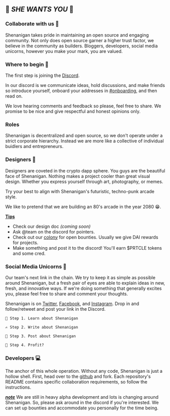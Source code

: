 ## 👊️ *SHE WANTS YOU* 👊️

### Collaborate with us 👫️

Shenanigan takes pride in maintaining an open source and engaging community. 
Not only does open source garner a higher trust factor, we believe in the community as builders. Bloggers, developers, social media unicorns, however you make your mark, you are valued.

### Where to begin 🔎️

The first step is joining the [Discord](http://www.she.energy/join). 

In our discord is we communicate ideas, hold discussions, and make friends so introduce yourself, onboard your addresses in [#onboarding](https://discord.gg/pmTCTJw), and then read on.

We love hearing comments and feedback so please, feel free to share. We promise to be nice and give respectful and honest opinions only.



### Roles
Shenanigan is decentralized and open source, so we don't operate under a strict corporate hierarchy. Instead we are more like a collective of individual buidlers and entrepreneurs.

### Designers 🎨️

Designers are coveted in the crypto dapp sphere. You guys are the beautiful face of Shenanigan. Nothing makes a project cooler than great visual design. Whether you express yourself through art, photography, or memes.

Try your best to align with Shenanigan's futuristic, techno-punk arcade style.

We like to pretend that we are building an 80's arcade in the year 2080 😁.
  
  **[Tips]()**
  
  * Check our design doc *(coming soon)*
  * Ask @team on the discord for pointers.
  * Check out our [colony](https://colony.io/colony/shenanigan) for open bounties. Usually we give DAI rewards for projects. 
  * Make something and post it to the discord! You'll earn $PRTCLE tokens and some cred.


### Social Media Unicorns 🦄️

Our team's next link in the chain. We try to keep it as simple as possible around Shenanigan, but a fresh pair of eyes are able to explain ideas in new, fresh, and innovative ways. If we're doing something that generally excites you, please feel free to share and comment your thoughts. 

Shenanigan is on [Twitter](https://twitter.com/She_Dapp), [Facebook](https://www.facebook.com/shenanigan.dapp/), and [Instagram](). Drop in and follow/retweet and post your link in the Discord.

    📖️ Step 1. Learn about Shenanigan

    ✍️ Step 2. Write about Shenanigan 

    📱️ Step 3. Post about Shenanigan 

    💱️ Step 4. Profit? 


### Developers 💻️
The anchor of this whole operation. Without any code, Shenanigan is just a hollow shell. First, head over to the [github](http://github.com/shenanigandapp) and fork. Each repository's README contains specific collaboration requirements, so follow the instructions. 

**[_note_]()**  We are still in heavy alpha development and lots is changing around Shenanigan. So, please ask around in the discord if you're interested. We can set up bounties and accommodate you personally for the time being.
